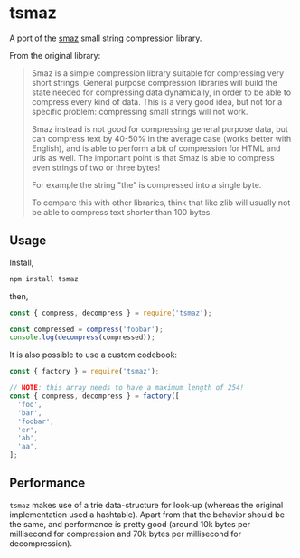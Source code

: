 # tsmaz

A port of the [smaz](https://github.com/antirez/smaz) small string compression library.

From the original library:

> Smaz is a simple compression library suitable for compressing very short
> strings. General purpose compression libraries will build the state needed
> for compressing data dynamically, in order to be able to compress every kind
> of data. This is a very good idea, but not for a specific problem: compressing
> small strings will not work.
>
> Smaz instead is not good for compressing general purpose data, but can compress
> text by 40-50% in the average case (works better with English), and is able to
> perform a bit of compression for HTML and urls as well. The important point is
> that Smaz is able to compress even strings of two or three bytes!
>
> For example the string "the" is compressed into a single byte.
>
> To compare this with other libraries, think that like zlib will usually not be able to compress text shorter than 100 bytes.

## Usage

Install,
```sh
npm install tsmaz
```

then,
```javascript
const { compress, decompress } = require('tsmaz');

const compressed = compress('foobar');
console.log(decompress(compressed));
```

It is also possible to use a custom codebook:
```javascript
const { factory } = require('tsmaz');

// NOTE: this array needs to have a maximum length of 254!
const { compress, decompress } = factory([
  'foo',
  'bar',
  'foobar',
  'er',
  'ab',
  'aa',
];
```

## Performance

`tsmaz` makes use of a trie data-structure for look-up (whereas the original
implementation used a hashtable). Apart from that the behavior should be the
same, and performance is pretty good (around 10k bytes per millisecond for
compression and 70k bytes per millisecond for decompression).
